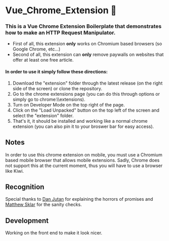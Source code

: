 # Vue_Chrome_Extension 🎫
### This is a Vue Chrome Extension Boilerplate that demonstrates how to make an HTTP Request Manipulator.
- First of all, this extension **only** works on Chromium based browsers (so Google Chrome, etc...)
- Second of all, this extension can **only** remove paywalls on websites that offer at least one free article.

#### In order to use it simply follow these directions:
1. Download the "extension" folder through the latest release (on the right side of the screen) or clone the repository.
2. Go to the chrome extensions page (you can do this through options or simply go to chrome:\\\\extensions).
3. Turn on Developer Mode on the top right of the page.
4. Click on the "Load Unpacked" button on the top left of the screen and select the "extension" folder.
5. That's it, it should be installed and working like a normal chrome extension (you can also pin it to your broswer bar for easy access).

## Notes
In order to use this chrome extension on mobile, you must use a Chromium based mobile browser that allows mobile extensions.
Sadly, Chrome does not support this at the current moment, thus you will have to use a browser like Kiwi.

## Recognition
Special thanks to [Dan Jutan](https://github.com/jutanium) for explaining the horrors of promises and [Matthew Sklar](https://github.com/matthewsklar) for the sanity checks.


## Development
Working on the front end to make it look nicer.
